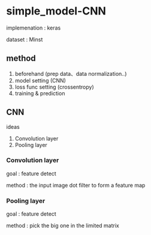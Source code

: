 # simple_model-CNN

implemenation : keras

dataset : Minst

## method
1. beforehand (prep data、data normalization..)
2. model setting (CNN)
3. loss func setting (crossentropy)
4. training & prediction

## CNN

ideas
1. Convolution layer
2. Pooling layer

### Convolution layer

goal : feature detect

method : the input image dot filter to form a feature map

### Pooling layer

goal : feature detect

method : pick the big one in the limited matrix
